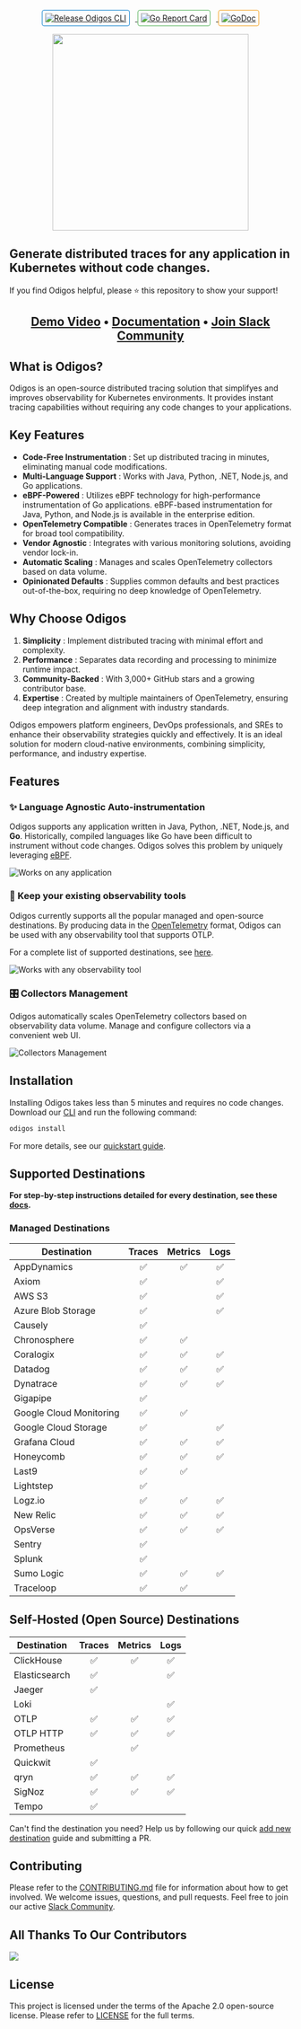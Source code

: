 <p align="center">
    <a href="https://github.com/odigos-io/odigos/actions/workflows/release.yml" target="_blank">
        <img src="https://github.com/odigos-io/odigos/actions/workflows/release.yml/badge.svg" alt="Release Odigos CLI" style="margin-right: 10px; border: 1px solid #007acc; border-radius: 4px; padding: 5px;">
    </a>
    <a href="https://goreportcard.com/report/github.com/odigos-io/odigos/cli" target="_blank">
        <img src="https://goreportcard.com/badge/github.com/odigos-io/odigos/cli" alt="Go Report Card" style="margin-right: 10px; border: 1px solid #4CAF50; border-radius: 4px; padding: 5px;">
    </a>
    <a href="https://godoc.org/github.com/odigos-io/odigos/cli" target="_blank">
        <img src="https://godoc.org/github.com/odigos-io/odigos/cli?status.svg" alt="GoDoc" style="border: 1px solid #f39c12; border-radius: 4px; padding: 5px;">
    </a>
</p>

<p align="center">
<img src="assets/logo.png" width="350" /></br>
<h2>Generate distributed traces for any application in Kubernetes without code changes.</h2>
If you find Odigos helpful, please ⭐ this repository to show your support!
</p>

<h2 align="center">
    <a href="https://www.youtube.com/watch?v=nynyV7FC4VI">Demo Video</a> • <a href="https://docs.odigos.io">Documentation</a> • <a href="https://join.slack.com/t/odigos/shared_invite/zt-1d7egaz29-Rwv2T8kyzc3mWP8qKobz~A">Join Slack Community</a>
</h2>

## What is Odigos?

Odigos is an open-source distributed tracing solution that simplifyes and improves observability for Kubernetes environments. It provides instant tracing capabilities without requiring any code changes to your applications.

## Key Features

- **Code-Free Instrumentation** : Set up distributed tracing in minutes, eliminating manual code modifications.
- **Multi-Language Support** : Works with Java, Python, .NET, Node.js, and Go applications.
- **eBPF-Powered** : Utilizes eBPF technology for high-performance instrumentation of Go applications. eBPF-based instrumentation for Java, Python, and Node.js is available in the enterprise edition.
- **OpenTelemetry Compatible** : Generates traces in OpenTelemetry format for broad tool compatibility.
- **Vendor Agnostic** : Integrates with various monitoring solutions, avoiding vendor lock-in.
- **Automatic Scaling** : Manages and scales OpenTelemetry collectors based on data volume.
- **Opinionated Defaults** : Supplies common defaults and best practices out-of-the-box, requiring no deep knowledge of OpenTelemetry.

## Why Choose Odigos

1. **Simplicity** : Implement distributed tracing with minimal effort and complexity.
2. **Performance** : Separates data recording and processing to minimize runtime impact.
3. **Community-Backed** : With 3,000+ GitHub stars and a growing contributor base.
4. **Expertise** : Created by multiple maintainers of OpenTelemetry, ensuring deep integration and alignment with industry standards.

Odigos empowers platform engineers, DevOps professionals, and SREs to enhance their observability strategies quickly and effectively. It is an ideal solution for modern cloud-native environments, combining simplicity, performance, and industry expertise.

## Features

### ✨ Language Agnostic Auto-instrumentation

Odigos supports any application written in Java, Python, .NET, Node.js, and **Go**.
Historically, compiled languages like Go have been difficult to instrument without code changes. Odigos solves this problem by uniquely leveraging [eBPF](https://ebpf.io).

![Works on any application](docs/images/ui_choose_apps.png)

### 🤝 Keep your existing observability tools

Odigos currently supports all the popular managed and open-source destinations.
By producing data in the [OpenTelemetry](https://opentelemetry.io) format, Odigos can be used with any observability tool that supports OTLP.

For a complete list of supported destinations, see [here](#supported-destinations).

![Works with any observability tool](docs/images/ui_choose_dest.png)

### 🎛️ Collectors Management

Odigos automatically scales OpenTelemetry collectors based on observability data volume.
Manage and configure collectors via a convenient web UI.

![Collectors Management](docs/images/ui_overview.png)

## Installation

Installing Odigos takes less than 5 minutes and requires no code changes.
Download our [CLI](https://docs.odigos.io/installation) and run the following command:

```bash
odigos install
```

For more details, see our [quickstart guide](https://docs.odigos.io/intro).

## Supported Destinations

**For step-by-step instructions detailed for every destination, see these [docs](https://docs.odigos.io/backends).**

### Managed Destinations

| Destination             | Traces | Metrics | Logs |
| ----------------------- | :----: | :-----: | :--: |
| AppDynamics             |   ✅   |   ✅    |  ✅  |
| Axiom                   |   ✅   |         |  ✅  |
| AWS S3                  |   ✅   |         |  ✅  |
| Azure Blob Storage      |   ✅   |         |  ✅  |
| Causely                 |   ✅   |         |      |
| Chronosphere            |   ✅   |   ✅    |      |
| Coralogix               |   ✅   |   ✅    |  ✅  |
| Datadog                 |   ✅   |   ✅    |  ✅  |
| Dynatrace               |   ✅   |   ✅    |  ✅  |
| Gigapipe                |   ✅   |         |      |
| Google Cloud Monitoring |   ✅   |   ✅    |      |
| Google Cloud Storage    |   ✅   |         |  ✅  |
| Grafana Cloud           |   ✅   |   ✅    |  ✅  |
| Honeycomb               |   ✅   |   ✅    |  ✅  |
| Last9                   |   ✅   |   ✅    |      |
| Lightstep               |   ✅   |         |      |
| Logz.io                 |   ✅   |   ✅    |  ✅  |
| New Relic               |   ✅   |   ✅    |  ✅  |
| OpsVerse                |   ✅   |   ✅    |  ✅  |
| Sentry                  |   ✅   |         |      |
| Splunk                  |   ✅   |         |      |
| Sumo Logic              |   ✅   |   ✅    |  ✅  |
| Traceloop               |   ✅   |   ✅    |      |

## Self-Hosted (Open Source) Destinations

| Destination   | Traces | Metrics | Logs |
| ------------- | :----: | :-----: | :--: |
| ClickHouse    |   ✅   |   ✅    |  ✅  |
| Elasticsearch |   ✅   |         |  ✅  |
| Jaeger        |   ✅   |         |      |
| Loki          |        |         |  ✅  |
| OTLP          |   ✅   |   ✅    |  ✅  |
| OTLP HTTP     |   ✅   |   ✅    |  ✅  |
| Prometheus    |        |   ✅    |      |
| Quickwit      |   ✅   |         |      |
| qryn          |   ✅   |   ✅    |  ✅  |
| SigNoz        |   ✅   |   ✅    |  ✅  |
| Tempo         |   ✅   |         |      |

Can't find the destination you need? Help us by following our quick [add new destination](https://docs.odigos.io/adding-new-dest) guide and submitting a PR.

## Contributing

Please refer to the [CONTRIBUTING.md](CONTRIBUTING.md) file for information about how to get involved. We welcome issues, questions, and pull requests. Feel free to join our active [Slack Community](https://join.slack.com/t/odigos/shared_invite/zt-1d7egaz29-Rwv2T8kyzc3mWP8qKobz~A).

## All Thanks To Our Contributors

<a href="https://github.com/odigos-io/odigos/graphs/contributors">
  <img src="https://contrib.rocks/image?repo=keyval-dev/odigos" />
</a>

## License

This project is licensed under the terms of the Apache 2.0 open-source license. Please refer to [LICENSE](LICENSE) for the full terms.
